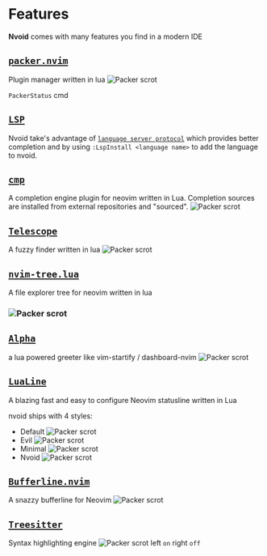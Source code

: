 # Features

**Nvoid** comes with many features you find in a modern IDE

## [`packer.nvim`](https://github.com/wbthomason/packer.nvim)

Plugin manager written in lua
<img :src="$withBase('/assets/packer.png')" alt="Packer scrot">

`PackerStatus` cmd

## [`LSP`](https://github.com/neovim/nvim-lspconfig)

Nvoid take's advantage of [`language server protocol`](https://microsoft.github.io/language-server-protocol/) which provides better completion and by using `:LspInstall <language name>` to add the language to nvoid.

## [`cmp`](https://github.com/hrsh7th/nvim-cmp)

A completion engine plugin for neovim written in Lua. Completion sources are installed from external repositories and "sourced".
<img :src="$withBase('/assets/cmp.png')" alt="Packer scrot">

## [`Telescope`](https://github.com/nvim-telescope/telescope.nvim)

A fuzzy finder written in lua
<img :src="$withBase('/assets/telescope.png')" alt="Packer scrot">

## [`nvim-tree.lua`](https://github.com/kyazdani42/nvim-tree.lua)

A file explorer tree for neovim written in lua
<h3 align="left">
  <img :src="$withBase('/assets/nvim-tree.png')" alt="Packer scrot">
</h3>

## [`Alpha`](https://github.com/goolord/alpha-nvim/)

a lua powered greeter like vim-startify / dashboard-nvim
<img :src="$withBase('/assets/dashboard.png')" alt="Packer scrot">

## [`LuaLine`](https://github.com/nvim-lualine/lualine.nvim)

A blazing fast and easy to configure Neovim statusline written in Lua

nvoid ships with 4 styles:

- Default
  <img :src="$withBase('/assets/statuslines/default.png')" alt="Packer scrot">
- Evil
  <img :src="$withBase('/assets/statuslines/evil.png')" alt="Packer scrot">
- Minimal
  <img :src="$withBase('/assets/statuslines/minimal.png')" alt="Packer scrot">
- Nvoid
  <img :src="$withBase('/assets/statuslines/nvoid.png')" alt="Packer scrot">

## [`Bufferline.nvim`](https://github.com/akinsho/bufferline.nvim)

A snazzy bufferline for Neovim
<img :src="$withBase('/assets/bufferline.png')" alt="Packer scrot">

## [`Treesitter`](https://github.com/nvim-treesitter/nvim-treesitter)

Syntax highlighting engine
<img :src="$withBase('/assets/treesitter.png')" alt="Packer scrot">
left `on` right `off`
